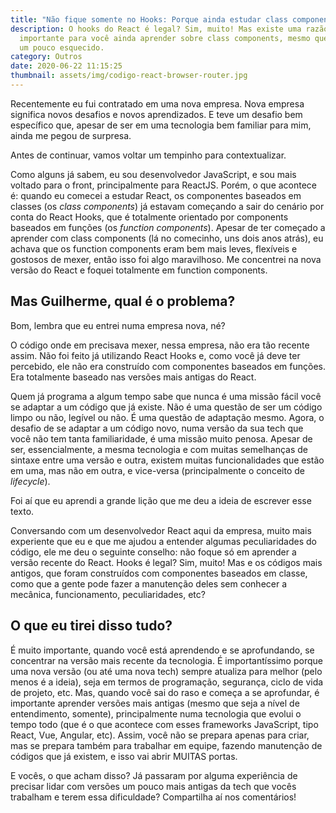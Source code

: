 ```yaml
---
title: "Não fique somente no Hooks: Porque ainda estudar class components"
description: O hooks do React é legal? Sim, muito! Mas existe uma razão muito
  importante para você ainda aprender sobre class components, mesmo que esteja
  um pouco esquecido.
category: Outros
date: 2020-06-22 11:15:25
thumbnail: assets/img/codigo-react-browser-router.jpg
---
```

Recentemente eu fui contratado em uma nova empresa. Nova empresa significa novos desafios e novos aprendizados. E teve um desafio bem específico que, apesar de ser em uma tecnologia bem familiar para mim, ainda me pegou de surpresa.

Antes de continuar, vamos voltar um tempinho para contextualizar.

Como alguns já sabem, eu sou desenvolvedor JavaScript, e sou mais voltado para o front, principalmente para ReactJS. Porém, o que acontece é: quando eu comecei a estudar React, os componentes baseados em classes (os *class components*) já estavam começando a sair do cenário por conta do React Hooks, que é totalmente orientado por components baseados em funções (os *function components*). Apesar de ter começado a aprender com class components (lá no comecinho, uns dois anos atrás), eu achava que os function components eram bem mais leves, flexíveis e gostosos de mexer, então isso foi algo maravilhoso. Me concentrei na nova versão do React e foquei totalmente em function components.

## Mas Guilherme, qual é o problema?

Bom, lembra que eu entrei numa empresa nova, né?

O código onde em precisava mexer, nessa empresa, não era tão recente assim. Não foi feito já utilizando React Hooks e, como você já deve ter percebido, ele não era construído com componentes baseados em funções. Era totalmente baseado nas versões mais antigas do React.

Quem já programa a algum tempo sabe que nunca é uma missão fácil você se adaptar a um código que já existe. Não é uma questão de ser um código limpo ou não, legível ou não. É uma questão de adaptação mesmo. Agora, o desafio de se adaptar a um código novo, numa versão da sua tech que você não tem tanta familiaridade, é uma missão muito penosa. Apesar de ser, essencialmente, a mesma tecnologia e com muitas semelhanças de sintaxe entre uma versão e outra, existem muitas funcionalidades que estão em uma, mas não em outra, e vice-versa (principalmente o conceito de *lifecycle*).

Foi aí que eu aprendi a grande lição que me deu a ideia de escrever esse texto.

Conversando com um desenvolvedor React aqui da empresa, muito mais experiente que eu e que me ajudou a entender algumas peculiaridades do código, ele me deu o seguinte conselho: não foque só em aprender a versão recente do React. Hooks é legal? Sim, muito! Mas e os códigos mais antigos, que foram construídos com componentes baseados em classe, como que a gente pode fazer a manutenção deles sem conhecer a mecânica, funcionamento, peculiaridades, etc?

## O que eu tirei disso tudo?

É muito importante, quando você está aprendendo e se aprofundando, se concentrar na versão mais recente da tecnologia. É importantíssimo porque uma nova versão (ou até uma nova tech) sempre atualiza para melhor (pelo menos é a ideia), seja em termos de programação, segurança, ciclo de vida de projeto, etc. Mas, quando você sai do raso e começa a se aprofundar, é importante aprender versões mais antigas (mesmo que seja a nível de entendimento, somente), principalmente numa tecnologia que evolui o tempo todo (que é o que acontece com esses frameworks JavaScript, tipo React, Vue, Angular, etc). Assim, você não se prepara apenas para criar, mas se prepara também para trabalhar em equipe, fazendo manutenção de códigos que já existem, e isso vai abrir MUITAS portas.

E vocês, o que acham disso? Já passaram por alguma experiência de precisar lidar com versões um pouco mais antigas da tech que vocês trabalham e terem essa dificuldade? Compartilha aí nos comentários!